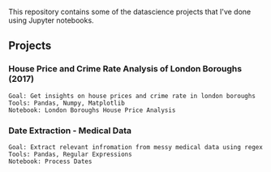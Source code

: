 This repository contains some of the datascience projects that I've done using Jupyter notebooks.

## Projects

### House Price and Crime Rate Analysis of London Boroughs (2017)
	Goal: Get insights on house prices and crime rate in london boroughs
	Tools: Pandas, Numpy, Matplotlib
	Notebook: London Boroughs House Price Analysis

### Date Extraction - Medical Data
	Goal: Extract relevant infromation from messy medical data using regex
	Tools: Pandas, Regular Expressions
	Notebook: Process Dates
	
